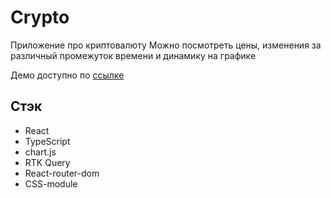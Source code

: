 # Crypto

Приложение про криптовалюту
Можно посмотреть цены, изменения за различный промежуток времени и динамику на графике

Демо доступно по [ссылке](https://github.com/AlekseyLu/crypto)

## Стэк

- React
- TypeScript
- chart.js
- RTK Query
- React-router-dom
- CSS-module
